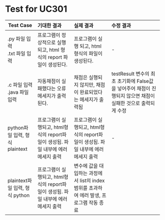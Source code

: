 # Test for UC301

| Test Case | 기대한 결과 | 실제 결과 | 수정 결과 |
| ---------- | :--------- | :---------- | :---------- |
| .py 파일 입력<br/>.txt 파일 입력 | 프로그램이 정상적으로 실행되고, html 형식의 report 파일이 생성된다. | 프로그램이 실행 되고, html 형식의 파일이 생성된다. | - |
| .c 파일 입력<bt/> .java 파일 입력  | 자동채점이 실패했다는 오류메세지가 출력된다. | 채점은 실행되지 않지만, 채점이 완료되었다는 메세지가 출력됨 | testResult 변수의 최초 초기화에 False값을 넣어주어 채점이 진행되지 않으면 채점이 실패한 것으로 출력되게 수정 |
| python파일 입력, 형식 plaintext | 프로그램이 실행되고, html형식의 report파일이 생성됨. 파일 내부에 에러메세지 출력 | 프로그램이 실행되고, html형식의 report파일이 생성됨. 파일 내부에 에러메세지 출력 | - |
| plaintext파일 입력, 형식 python | 프로그램이 실행되고, html형식의 report파일이 생성됨. 파일 내부에 에러메세지 출력 | 변수에 값을 대입하는 과정에서 list의 index범위를 초과하여 에러 발생, 프로그램 작동 종료 |  |
